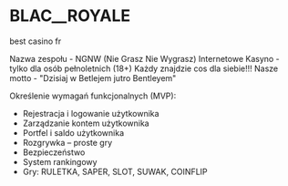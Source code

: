 # BLAC__ROYALE
best casino fr

Nazwa zespołu - NGNW (Nie Grasz Nie Wygrasz)
Internetowe Kasyno - tylko dla osób pełnoletnich (18+)
Każdy znajdzie cos dla siebie!!! 
Nasze motto - "Dzisiaj w Betlejem jutro Bentleyem"

Określenie wymagań funkcjonalnych (MVP):
 - Rejestracja i logowanie użytkownika
 - Zarządzanie kontem użytkownika
 - Portfel i saldo użytkownika
 - Rozgrywka – proste gry
 - Bezpieczeństwo
 - System rankingowy
 - Gry: RULETKA, SAPER, SLOT, SUWAK, COINFLIP
